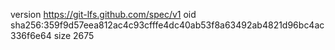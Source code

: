version https://git-lfs.github.com/spec/v1
oid sha256:359f9d57eea812ac4c93cfffe4dc40ab53f8a63492ab4821d96bc4ac336f6e64
size 2675
